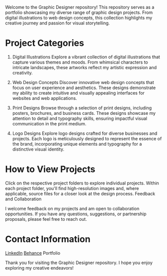 Welcome to the Graphic Designer repository! This repository serves as a portfolio showcasing my diverse range of graphic design projects. From digital illustrations to web design concepts, this collection highlights my creative journey and passion for visual storytelling.

# Project Categories
1. Digital Illustrations
Explore a vibrant collection of digital illustrations that capture various themes and moods. From whimsical characters to intricate landscapes, these artworks reflect my artistic expression and creativity.

2. Web Design Concepts
Discover innovative web design concepts that focus on user experience and aesthetics. These designs demonstrate my ability to create intuitive and visually appealing interfaces for websites and web applications.

3. Print Designs
Browse through a selection of print designs, including posters, brochures, and business cards. These designs showcase my attention to detail and typography skills, ensuring impactful visual communication in the print medium.

4. Logo Designs
Explore logo designs crafted for diverse businesses and projects. Each logo is meticulously designed to represent the essence of the brand, incorporating unique elements and typography for a distinctive visual identity.

# How to View Projects
Click on the respective project folders to explore individual projects.
Within each project folder, you'll find high-resolution images and, where applicable, source files for a closer look at the design process.
Feedback and Collaboration

I welcome feedback on my projects and am open to collaboration opportunities. If you have any questions, suggestions, or partnership proposals, please feel free to reach out.

# Contact Information
[LinkedIn](https://pk.linkedin.com/in/ajmal-bukhari-57526a168) 
[Behance](https://www.behance.net/ajmalbukhari06) Portfolio

Thank you for visiting the Graphic Designer repository. I hope you enjoy exploring my creative endeavors!

